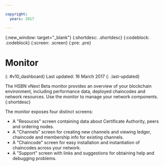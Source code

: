 ```yaml
---

copyright:
  years: 2017

---
```


{:new_window: target="_blank"}
{:shortdesc: .shortdesc}
{:codeblock: .codeblock}
{:screen: .screen}
{:pre: .pre}

# Monitor
{: #v10_dashboard}
Last updated: 16 March 2017
{: .last-updated}

The HSBN vNext Beta monitor provides an overview of your blockchain environment, including performance data, deployed chaincodes and network resources. Use the monitor to manage your network components.
{:shortdesc}

The monitor exposes four distinct screens:
* A "Resouces" screen containing data about Certificate Authority, peers and ordering nodes.
* A "Channels" screen for creating new channels and viewing ledger, chaincode and membership info for existing channels.
* A "Chaincode" screen for easy installation and instantiation of chaincodes across your network.
* A "Support" screen with links and suggestions for obtaining help and debugging problems.
